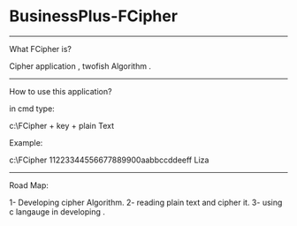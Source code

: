 # BusinessPlus-FCipher
_________________________
What FCipher is? 

Cipher application , twofish Algorithm .
_____________________________________
How to use this application?

in cmd type:

c:\FCipher + key + plain Text

Example:

c:\FCipher 11223344556677889900aabbccddeeff Liza

________________________________________
Road Map:

1- Developing cipher Algorithm.
2- reading plain text and cipher it.
3- using c langauge in developing .

